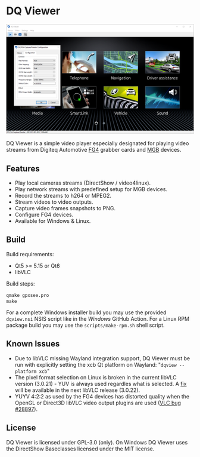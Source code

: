# DQ Viewer

![DQ Viewer screenshot](dqview.png)

DQ Viewer is a simple video player especially designated for playing video
streams from Digiteq Automotive
[FG4](https://www.digiteqautomotive.com/en/products/grabbers-and-image-tools/framegrabber-4)
grabber cards and
[MGB](https://www.digiteqautomotive.com/en/products/grabbers-and-image-tools/modular-framegrabber-mgb)
devices.

## Features
* Play local cameras streams (DirectShow / video4linux).
* Play network streams with predefined setup for MGB devices.
* Record the streams to h264 or MPEG2.
* Stream videos to video outputs.
* Capture video frames snapshots to PNG.
* Configure FG4 devices.
* Available for Windows & Linux.

## Build
Build requirements:
* Qt5 >= 5.15 or Qt6
* libVLC

Build steps:
```shell
qmake gpxsee.pro
make
```

For a complete Windows installer build you may use the provided `dqview.nsi` NSIS
script like in the _Windows_ GitHub Action. For a Linux RPM package build you may
use the `scripts/make-rpm.sh` shell script.

## Known Issues
* Due to libVLC missing Wayland integration support, DQ Viewer must be run with
  explicitly setting the xcb Qt platform on Wayland: "`dqview --platform xcb`"
* The pixel format selection on Linux is broken in the current libVLC version
  (3.0.21) - YUV is always used regardles what is selected.
  A [fix](https://code.videolan.org/videolan/vlc/-/merge_requests/6463) will be
  available in the next libVLC release (3.0.22).
* YUYV 4:2:2 as used by the FG4 devices has distorted quality when the OpenGL
  or Direct3D libVLC video output plugins are used
  ([VLC bug #28897](https://code.videolan.org/videolan/vlc/-/issues/28897)).

## License
DQ Viewer is licensed under GPL-3.0 (only).
On Windows DQ Viewer uses the DirectShow Baseclasses licensed under the MIT
license.
